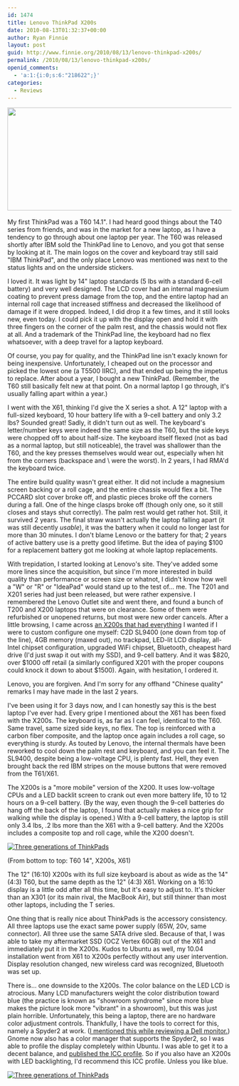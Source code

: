 ```yaml
---
id: 1474
title: Lenovo ThinkPad X200s
date: 2010-08-13T01:32:37+00:00
author: Ryan Finnie
layout: post
guid: http://www.finnie.org/2010/08/13/lenovo-thinkpad-x200s/
permalink: /2010/08/13/lenovo-thinkpad-x200s/
openid_comments:
  - 'a:1:{i:0;s:6:"218622";}'
categories:
  - Reviews
---
```

<img src="/blog-media/2010/08/ThinkPad-X200s.jpg" alt="" title="ThinkPad X200s" width="600" height="231" class="aligncenter size-full wp-image-1476" srcset="/blog-media/2010/08/ThinkPad-X200s.jpg 600w, /blog-media/2010/08/ThinkPad-X200s-300x115.jpg 300w" sizes="(max-width: 600px) 100vw, 600px" />

My first ThinkPad was a T60 14.1". I had heard good things about the T40 series from friends, and was in the market for a new laptop, as I have a tendency to go through about one laptop per year. The T60 was released shortly after IBM sold the ThinkPad line to Lenovo, and you got that sense by looking at it. The main logos on the cover and keyboard tray still said "IBM ThinkPad", and the only place Lenovo was mentioned was next to the status lights and on the underside stickers.

I loved it. It was light by 14" laptop standards (5 lbs with a standard 6-cell battery) and very well designed. The LCD cover had an internal magnesium coating to prevent press damage from the top, and the entire laptop had an internal roll cage that increased stiffness and decreased the likelihood of damage if it were dropped. Indeed, I did drop it a few times, and it still looks new, even today. I could pick it up with the display open and hold it with three fingers on the corner of the palm rest, and the chassis would not flex at all. And a trademark of the ThinkPad line, the keyboard had no flex whatsoever, with a deep travel for a laptop keyboard.

Of course, you pay for quality, and the ThinkPad line isn't exacly known for being inexpensive. Unfortunately, I cheaped out on the processor and picked the lowest one (a T5500 IIRC), and that ended up being the impetus to replace. After about a year, I bought a new ThinkPad. (Remember, the T60 still basically felt new at that point. On a normal laptop I go through, it's usually falling apart within a year.)

I went with the X61, thinking I'd give the X series a shot. A 12" laptop with a full-sized keyboard, 10 hour battery life with a 9-cell battery and only 3.2 lbs? Sounded great! Sadly, it didn't turn out as well. The keyboard's letter/number keys were indeed the same size as the T60, but the side keys were chopped off to about half-size. The keyboard itself flexed (not as bad as a normal laptop, but still noticeable), the travel was shallower than the T60, and the key presses themselves would wear out, especially when hit from the corners (backspace and \ were the worst). In 2 years, I had RMA'd the keyboard twice.

The entire build quality wasn't great either. It did not include a magnesium screen backing or a roll cage, and the entire chassis would flex a bit. The PCCARD slot cover broke off, and plastic pieces broke off the corners during a fall. One of the hinge clasps broke off (though only one, so it still closes and stays shut correctly). The palm rest would get rather hot. Still, it survived 2 years. The final straw wasn't actually the laptop falling apart (it was still decently _usable_), it was the battery when it could no longer last for more than 30 minutes. I don't blame Lenovo or the battery for that; 2 years of active battery use is a pretty good lifetime. But the idea of paying $100 for a replacement battery got me looking at whole laptop replacements.

With trepidation, I started looking at Lenovo's site. They've added some more lines since the acquisition, but since I'm more interested in build quality than performance or screen size or whatnot, I didn't know how well a "W" or "R" or "IdeaPad" would stand up to the test of... me. The T201 and X201 series had just been released, but were rather expensive. I remembered the Lenovo Outlet site and went there, and found a bunch of T200 and X200 laptops that were on clearance. Some of them were refurbished or unopened returns, but most were new order cancels. After a little browsing, I came across [an X200s that had everything](http://outlet.lenovo.com/746r91fed4.html) I wanted if I were to custom configure one myself: C2D SL9400 (one down from top of the line), 4GB memory (maxed out), no trackpad, LED-lit LCD display, all-Intel chipset configuration, upgraded WiFi chipset, Bluetooth, cheapest hard drive (I'd just swap it out with my SSD), and 9-cell battery. And it was $820, over $1000 off retail (a similarly configured X201 with the proper coupons could knock it down to about $1500). Again, with hesitation, I ordered it.

Lenovo, you are forgiven. And I'm sorry for any offhand "Chinese quality" remarks I may have made in the last 2 years.

I've been using it for 3 days now, and I can honestly say this is the best laptop I've ever had. Every gripe I mentioned about the X61 has been fixed with the X200s. The keyboard is, as far as I can feel, identical to the T60. Same travel, same sized side keys, no flex. The top is reinforced with a carbon fiber composite, and the laptop once again includes a roll cage, so everything is sturdy. As touted by Lenovo, the internal thermals have been reworked to cool down the palm rest and keyboard, and you can feel it. The SL9400, despite being a low-voltage CPU, is plenty fast. Hell, they even brought back the red IBM stripes on the mouse buttons that were removed from the T61/X61.

The X200s is a "more mobile" version of the X200. It uses low-voltage CPUs and a LED backlit screen to crank out even more battery life, 10 to 12 hours on a 9-cell battery. (By the way, even though the 9-cell batteries do hang off the back of the laptop, I found that actually makes a nice grip for walking while the display is opened.) With a 9-cell battery, the laptop is still only 3.4 lbs, .2 lbs more than the X61 with a 9-cell battery. And the X200s includes a composite top and roll cage, while the X200 doesn't.

[<img src="http://farm5.static.flickr.com/4115/4887682848_90af8770c7.jpg" width="500" height="375" alt="Three generations of ThinkPads" />](http://www.flickr.com/photos/fo0bar/4887682848/ "Three generations of ThinkPads by Ryan Finnie, on Flickr")

(From bottom to top: T60 14", X200s, X61)

The 12" (16:10) X200s with its full size keyboard is about as wide as the 14" (4:3) T60, but the same depth as the 12" (4:3) X61. Working on a 16:10 display is a little odd after all this time, but it's easy to adjust to. It's thicker than an X301 (or its main rival, the MacBook Air), but still thinner than most other laptops, including the T series.

One thing that is really nice about ThinkPads is the accessory consistency. All three laptops use the exact same power supply (65W, 20v, same connector). All three use the same SATA drive sled. Because of that, I was able to take my aftermarket SSD (OCZ Vertex 60GB) out of the X61 and immediately put it in the X200s. Kudos to Ubuntu as well, my 10.04 installation went from X61 to X200s perfectly without any user intervention. Display resolution changed, new wireless card was recognized, Bluetooth was set up.

There is... one downside to the X200s. The color balance on the LED LCD is atrocious. Many LCD manufacturers weight the color distribution toward blue (the practice is known as "showroom syndrome" since more blue makes the picture look more "vibrant" in a showroom), but this was just plain horrible. Unfortunately, this being a laptop, there are no hardware color adjustment controls. Thankfully, I have the tools to correct for this, namely a Spyder2 at work. ([I mentioned this while reviewing a Dell monitor.](http://www.finnie.org/2009/04/07/review-dell-2209wa-22-e-ips-lcd/)) Gnome now also has a color manager that supports the Spyder2, so I was able to profile the display completely within Ubuntu. I was able to get it to a decent balance, and [published the ICC profile](http://www.finnie.org/software/icc/). So if you also have an X200s with LED backlighting, I'd recommend this ICC profile. Unless you like blue.

[<img src="http://farm5.static.flickr.com/4080/4887683098_84aa80503c.jpg" width="500" height="375" alt="Three generations of ThinkPads" />](http://www.flickr.com/photos/fo0bar/4887683098/ "Three generations of ThinkPads by Ryan Finnie, on Flickr")
